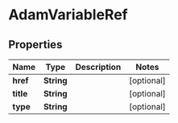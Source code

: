 

# AdamVariableRef


## Properties

| Name | Type | Description | Notes |
|------------ | ------------- | ------------- | -------------|
|**href** | **String** |  |  [optional] |
|**title** | **String** |  |  [optional] |
|**type** | **String** |  |  [optional] |



